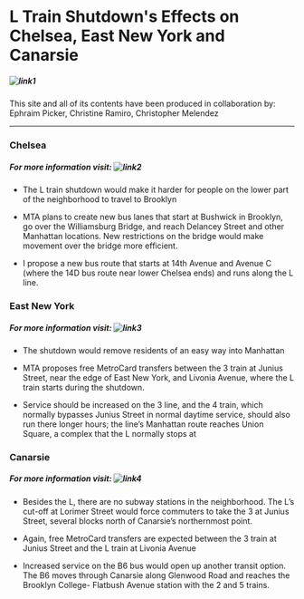 # L Train Shutdown's Effects on Chelsea, East New York and Canarsie
##### ![link1](https://canttakethel.github.io/L-Train-Shutdown-s-Effects/)
This site and all of its contents have been produced in collaboration by:
Ephraim Picker, Christine Ramiro, Christopher Melendez

___

### Chelsea
##### For more information visit: ![link2](https://ephraimpicker.github.io)

- The L train shutdown would make it harder for people on the lower part of the neighborhood to travel to Brooklyn

- MTA plans to create new bus lanes that start at Bushwick in Brooklyn, go over the Williamsburg Bridge, and reach Delancey Street and other Manhattan locations. New restrictions on the bridge would make movement over the bridge more efficient.

- I propose a new bus route that starts at 14th Avenue and Avenue C (where the 14D bus route near lower Chelsea ends) and runs along the L line.


### East New York
##### For more information visit: ![link3](https://christineramiro.github.io/East-New-York/) 

- The shutdown would remove residents of an easy way into Manhattan

- MTA proposes free MetroCard transfers between the 3 train at Junius Street, near the edge of East New York, and Livonia Avenue, where the L train starts during the shutdown.

- Service should be increased on the 3 line, and the 4 train, which normally bypasses Junius Street in normal daytime service, should also run there longer hours; the line’s Manhattan route reaches Union Square, a complex that the L normally stops at


### Canarsie 
##### For more information visit: ![link4](https://ctash98.github.io/Canarsie-MHC-CSCI-127/)        
     
- Besides the L, there are no subway stations in the neighborhood. The L’s cut-off at Lorimer Street would force commuters to take the 3 at  Junius Street, several blocks north of Canarsie’s northernmost point.

- Again, free MetroCard transfers are expected between the 3 train at Junius Street and the L train at Livonia Avenue

- Increased service on the B6 bus would open up another transit option. The B6 moves through Canarsie along Glenwood Road and reaches the Brooklyn College- Flatbush Avenue station with the 2 and 5 trains.

